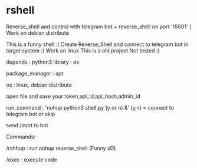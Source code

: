 # rshell
Reverse_shell and control with telegram bot + reverse_shell on port '15001' | Work on debian distribute

This is a funny shell :(
Create Reverse_Shell and connect to telegram bot in target system :)
Work on linux
This is a old project
Not tested :)

depends : python3
library : os

package_manager : apt

os : linux, debian distribute

open file and save your token,api_id,api_hash,admin_id

run_command : 'nohup python3 shell.py (y or n) &'
(y,n) = connect to telegram bot or skip

send /start to bot

Commands: 

/rshhup : run nohup reverse_shell (Funny xD)

/exec : execute code
